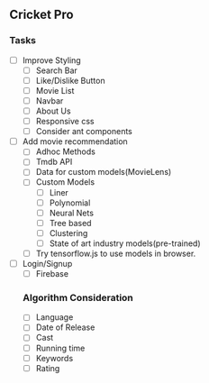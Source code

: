 ## Cricket Pro

### Tasks

- [ ] Improve Styling
  - [ ] Search Bar
  - [ ] Like/Dislike Button
  - [ ] Movie List
  - [ ] Navbar
  - [ ] About Us
  - [ ] Responsive css
  - [ ] Consider ant components
- [ ] Add movie recommendation
  - [ ] Adhoc Methods
  - [ ] Tmdb API
  - [ ] Data for custom models(MovieLens)
  - [ ] Custom Models
    - [ ] Liner
    - [ ] Polynomial
    - [ ] Neural Nets
    - [ ] Tree based
    - [ ] Clustering
    - [ ] State of art industry models(pre-trained)
  - [ ] Try tensorflow.js to use models in browser.
- [ ] Login/Signup
  - [ ] Firebase
  
  ### Algorithm Consideration
  - [ ] Language
  - [ ] Date of Release
  - [ ] Cast
  - [ ] Running time
  - [ ] Keywords
  - [ ] Rating
